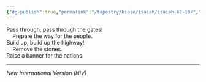 ```yaml
---
{"dg-publish":true,"permalink":"/tapestry/bible/isaiah/isaiah-62-10/","title":"Isaiah 62:10","tags":["bible-verse","bible-verse"],"dgHomeLink":true,"dgShowLocalGraph":true,"dgEnableSearch":true}
---
```



Pass through, pass through the gates!  
    Prepare the way for the people.  
Build up, build up the highway!  
    Remove the stones.  
Raise a banner for the nations.

---
*New International Version (NIV)*